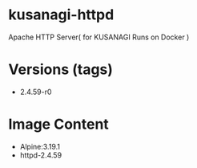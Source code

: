 # kusanagi-httpd

Apache HTTP Server( for KUSANAGI Runs on Docker )

# Versions (tags)

- 2.4.59-r0

# Image Content

- Alpine:3.19.1
- httpd-2.4.59

